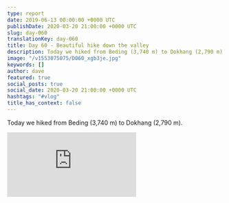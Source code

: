 ```yaml
---
type: report
date: 2019-06-13 00:00:00 +0000 UTC
publishDate: 2020-03-20 21:00:00 +0000 UTC
slug: day-060
translationKey: day-060
title: Day 60 - Beautiful hike down the valley
description: Today we hiked from Beding (3,740 m) to Dokhang (2,790 m).
image: "/v1553075075/D060_xgb3je.jpg"
keywords: []
author: dave
featured: true
social_posts: true
social_date: 2020-03-20 21:00:00 +0000 UTC
hashtags: "#vlog"
title_has_context: false
---
```


Today we hiked from Beding (3,740 m) to Dokhang (2,790 m).

<iframe class="youtube75" src="https://www.youtube.com/embed/QjSQTp0189E" frameborder="0" allow="accelerometer; autoplay; encrypted-media; gyroscope; picture-in-picture" allowfullscreen></iframe>

